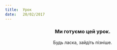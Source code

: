 ```yaml
---
title:  Урок
date:   20/02/2017
---
```


### <center>Ми готуємо цей урок.</center>
<center>Будь ласка, зайдіть пізніше.</center>